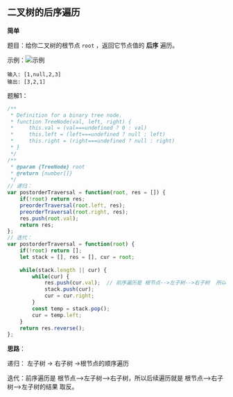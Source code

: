 ## 二叉树的后序遍历

**简单**

题目：给你二叉树的根节点 `root` ，返回它节点值的 **后序** 遍历。

示例：![示例](D:\study\算法\Just_GLA\assets\images\inorder_1.jpg)

```
输入: [1,null,2,3]  
输出: [3,2,1]
```

题解1：

```javascript
/**
 * Definition for a binary tree node.
 * function TreeNode(val, left, right) {
 *     this.val = (val===undefined ? 0 : val)
 *     this.left = (left===undefined ? null : left)
 *     this.right = (right===undefined ? null : right)
 * }
 */
/**
 * @param {TreeNode} root
 * @return {number[]}
 */
// 递归：
var postorderTraversal = function(root, res = []) {
    if(!root) return res;
    preorderTraversal(root.left, res);
    preorderTraversal(root.right, res);
    res.push(root.val);
    return res;
};
// 迭代：
var postorderTraversal = function(root) {
    if(!root) return [];
    let stack = [], res = [], cur = root;
    
    while(stack.length || cur) {
        while(cur) {
            res.push(cur.val);  // 前序遍历是 根节点-->左子树-->右子树  所以后续遍历就是 根节点-->右子树-->左子树的结果 取反
            stack.push(cur);
            cur = cur.right;
        }
        const temp = stack.pop();
        cur = temp.left;
    }
    return res.reverse();
};
```

**思路**：

递归： 左子树 -> 右子树 ->根节点的顺序遍历

迭代：前序遍历是 根节点-->左子树-->右子树，所以后续遍历就是 根节点-->右子树-->左子树的结果 取反。